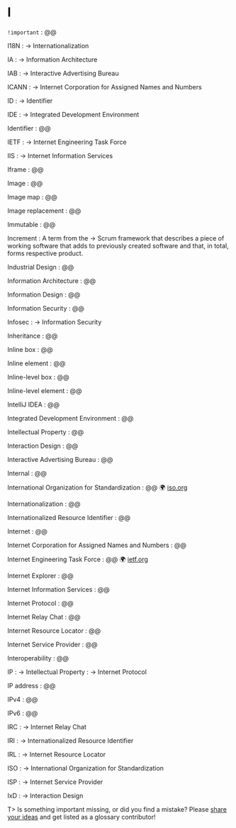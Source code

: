 # I

`!important`
: @@

I18N
: → Internationalization

IA
: → Information Architecture

IAB
: → Interactive Advertising Bureau

ICANN
: → Internet Corporation for Assigned Names and Numbers

ID
: → Identifier

IDE
: → Integrated Development Environment

Identifier
: @@

IETF
: → Internet Engineering Task Force

IIS
: → Internet Information Services

Iframe
: @@

Image
: @@

Image map
: @@

Image replacement
: @@

Immutable
: @@

Increment
: A term from the → Scrum framework that describes a piece of working software that adds to previously created software and that, in total, forms respective product.

Industrial Design
: @@

Information Architecture
: @@

Information Design
: @@

Information Security
: @@

Infosec
: → Information Security

Inheritance
: @@

Inline box
: @@

Inline element
: @@

Inline-level box
: @@

Inline-level element
: @@

IntelliJ IDEA
: @@

Integrated Development Environment
: @@

Intellectual Property
: @@

Interaction Design
: @@

Interactive Advertising Bureau
: @@

Internal
: @@

International Organization for Standardization
: @@ 🌍&nbsp;[iso.org](https://www.iso.org/)

Internationalization
: @@

Internationalized Resource Identifier
: @@

Internet
: @@

Internet Corporation for Assigned Names and Numbers
: @@

Internet Engineering Task Force
: @@ 🌍&nbsp;[ietf.org](https://ietf.org/)

Internet Explorer
: @@

Internet Information Services
: @@

Internet Protocol
: @@

Internet Relay Chat
: @@

Internet Resource Locator
: @@

Internet Service Provider
: @@

Interoperability
: @@

IP
: → Intellectual Property
: → Internet Protocol

IP address
: @@

IPv4
: @@

IPv6
: @@

IRC
: → Internet Relay Chat

IRI
: → Internationalized Resource Identifier

IRL
: → Internet Resource Locator

ISO
: → International Organization for Standardization

ISP
: → Internet Service Provider

IxD
: → Interaction Design

T> Is something important missing, or did you find a mistake? Please [share your ideas](https://github.com/j9t/web-development-glossary/blob/master/manuscript/i.md) and get listed as a glossary contributor!